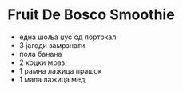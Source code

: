 # Fruit De Bosco Smoothie

- една шоља џус од портокал
- 3 јагоди замрзнати 
- пола банана
- 2 коцки мраз
- 1 рамна лажица прашок
- 1 мала лажица мед

